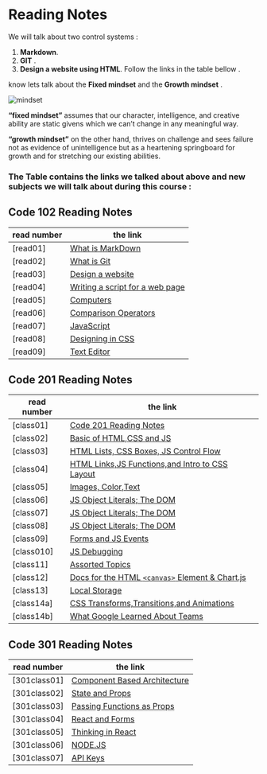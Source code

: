 # Reading Notes

We will talk about two control systems :
  1. **Markdown**. 
  2. **GIT** .
  3. **Design a website using HTML**.
  Follow the links in the table bellow .
  

  know lets talk about the **Fixed mindset** and the **Growth mindset** .

![mindset](https://metrifit.com/wp-content/uploads/2020/08/growthmindsetlandscape.jpg)

**“fixed mindset”** assumes that our character, intelligence, and creative ability are static givens which we can’t change in any meaningful way.

**“growth mindset”** on the other hand, thrives on challenge and sees failure not as evidence of unintelligence but as a heartening springboard for growth and for stretching our existing abilities.


 ### The Table contains the links we talked about above and new subjects we will talk about during this course :

 ## Code 102 Reading Notes



| read number  	|the link      	|
|---	|---	|
|[read01]   	|  [What is MarkDown](https://sjaljawhary.github.io/reading-notes/read01) 	|
|  [read02] 	|  [What is Git](https://sjaljawhary.github.io/reading-notes/read02) 	|
|    [read03]         |    [Design a website](https://sjaljawhary.github.io/reading-notes/read03)                                   |
|  [read04]   |  [Writing a script for a web page](https://sjaljawhary.github.io/reading-notes/read04)   |
|   [read05]  |   [Computers](https://sjaljawhary.github.io/reading-notes/read05)  |
|[read06]|[Comparison Operators](https://sjaljawhary.github.io/reading-notes/read06)|
|[read07]|[JavaScript](https://sjaljawhary.github.io/reading-notes/read07)|
|[read08]|[Designing in CSS](https://sjaljawhary.github.io/reading-notes/read08)|
|[read09]|[Text Editor](https://sjaljawhary.github.io/reading-notes/read09)|



## Code 201 Reading Notes

| read number  	|the link      	|
|---	|---	|
|[class01]   	|  [Code 201 Reading Notes](class01.md) 	|
|[class02]|[Basic of HTML,CSS and JS](class02.md)|
|[class03]|[HTML Lists, CSS Boxes, JS Control Flow](class03.md)|
|[class04]|[HTML Links,JS Functions,and Intro to CSS Layout](class04.md)|
|[class05]|[Images, Color,Text](class05.md)|
|[class06]|[JS Object Literals; The DOM](class06.md)|
|[class07]|[JS Object Literals; The DOM](class07.md)|
|[class08]|[JS Object Literals; The DOM](class08.md)|
|[class09]|[Forms and JS Events](class09.md)|
|[class010]|[JS Debugging](class010.md)|
|[class11]|[Assorted Topics](class11.md)|
|[class12]|[Docs for the HTML `<canvas>` Element & Chart.js](class12.md)|
|[class13]|[Local Storage](class13.md)|
|[class14a]|[CSS Transforms,Transitions,and Animations](class14a.md)|
|[class14b]|[What Google Learned About Teams](class14b.md)|

## Code 301 Reading Notes

| read number |the link |
|--- |--- |
|[301class01]|[Component Based Architecture](301class01.md)|
|[301class02]|[State and Props](301class02.md)|
|[301class03]|[Passing Functions as Props](301class03.md)|
|[301class04]|[React and Forms](301class04.md)|
|[301class05]|[Thinking in React](301class05.md)|
|[301class06]|[NODE.JS](301class06.md)|
|[301class07]|[API Keys](301class07.md)|






